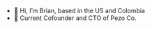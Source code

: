 - 👋 Hi, I’m Brian, based in the US and Colombia
- 🌱 Current Cofounder and CTO of Pezo Co.

<!---
briangitrepo/briangitrepo is a ✨ special ✨ repository because its `README.md` (this file) appears on your GitHub profile.
You can click the Preview link to take a look at your changes.
--->
